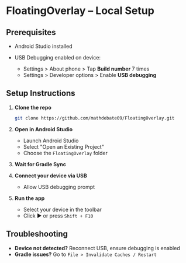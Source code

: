 # FloatingOverlay – Local Setup

## Prerequisites

* Android Studio installed
* USB Debugging enabled on device:

  * Settings > About phone > Tap **Build number** 7 times
  * Settings > Developer options > Enable **USB debugging**

## Setup Instructions

1. **Clone the repo**

   ```bash
   git clone https://github.com/mathdebate09/FloatingOverlay.git
   ```

2. **Open in Android Studio**

   * Launch Android Studio
   * Select "Open an Existing Project"
   * Choose the `FloatingOverlay` folder

3. **Wait for Gradle Sync**

4. **Connect your device via USB**

   * Allow USB debugging prompt

5. **Run the app**

   * Select your device in the toolbar
   * Click ▶️ or press `Shift + F10`

## Troubleshooting

* **Device not detected?**
  Reconnect USB, ensure debugging is enabled
* **Gradle issues?**
  Go to `File > Invalidate Caches / Restart`
